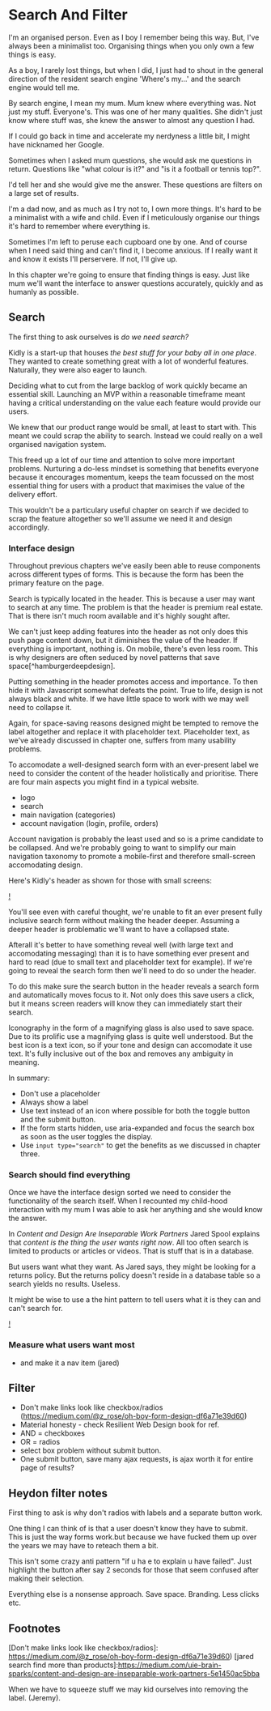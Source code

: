 # Search And Filter

I'm an organised person. Even as I boy I remember being this way. But, I've always been a minimalist too. Organising things when you only own a few things is easy.

As a boy, I rarely lost things, but when I did, I just had to shout in the general direction of the resident search engine 'Where's my...' and the search engine would tell me.

By search engine, I mean my mum. Mum knew where everything was. Not just my stuff. Everyone's. This was one of her many qualities. She didn't just know where stuff was, she knew the answer to almost any question I had.

If I could go back in time and accelerate my nerdyness a little bit, I might have nicknamed her Google.

Sometimes when I asked mum questions, she would ask me questions in return. Questions like "what colour is it?" and "is it a football or tennis top?".

I'd tell her and she would give me the answer. These questions are filters on a large set of results.

I'm a dad now, and as much as I try not to, I own more things. It's hard to be a minimalist with a wife and child. Even if I meticulously organise our things it's hard to remember where everything is.

Sometimes I'm left to peruse each cupboard one by one. And of course when I need said thing and can't find it, I become anxious. If I really want it and know it exists I'll perservere. If not, I'll give up.

In this chapter we're going to ensure that finding things is easy. Just like mum we'll want the interface to answer questions accurately, quickly and as humanly as possible.

## Search

The first thing to ask ourselves is *do we need search?*

Kidly is a start-up that houses *the best stuff for your baby all in one place*. They wanted to create something great with a lot of wonderful features. Naturally, they were also eager to launch.

Deciding what to cut from the large backlog of work quickly became an essential skill. Launching an MVP within a reasonable timeframe meant having a critical understanding on the value each feature would provide our users.

We knew that our product range would be small, at least to start with. This meant we could scrap the ability to search. Instead we could really on a well organised navigation system.

This freed up a lot of our time and attention to solve more important problems. Nurturing a do-less mindset is something that benefits everyone because it encourages momentum, keeps the team focussed on the most essential thing for users with a product that maximises the value of the delivery effort.

This wouldn't be a particulary useful chapter on search if we decided to scrap the feature altogether so we'll assume we need it and design accordingly.

### Interface design

Throughout previous chapters we've easily been able to reuse components across different types of forms. This is because the form has been the primary feature on the page.

Search is typically located in the header. This is because a user may want to search at any time. The problem is that the header is premium real estate. That is there isn't much room available and it's highly sought after. 

We can't just keep adding features into the header as not only does this push  page content down, but it diminishes the value of the header. If everything is important, nothing is. On mobile, there's even less room. This is why designers are often seduced by novel patterns that save space[^hamburgerdeepdesign]. 

Putting something in the header promotes access and importance. To then hide it with Javascript somewhat defeats the point. True to life, design is not always black and white. If we have little space to work with we may well need to collapse it.

Again, for space-saving reasons designed might be tempted to remove the label altogether and replace it with placeholder text. Placeholder text, as we've already discussed in chapter one, suffers from many usability problems.

To accomodate a well-designed search form with an ever-present label we need to consider the content of the header holistically and prioritise. There are four main aspects you might find in a typical website.

- logo
- search
- main navigation (categories)
- account navigation (login, profile, orders)

Account navigation is probably the least used and so is a prime candidate to be collapsed. And we're probably going to want to simplify our main navigation taxonomy to promote a mobile-first and therefore small-screen accomodating design.

Here's Kidly's header as shown for those with small screens:

[!]()

You'll see even with careful thought, we're unable to fit an ever present fully inclusive search form without making the header deeper. Assuming a deeper header is problematic we'll want to have a collapsed state.

Afterall it's better to have something reveal well (with large text and accomodating messaging) than it is to have something ever present and hard to read (due to small text and placeholder text for example). If we're going to reveal the search form then we'll need to do so under the header.

To do this make sure the search button in the header reveals a search form and automatically moves focus to it. Not only does this save users a click, but it means screen readers will know they can immediately start their search.

Iconography in the form of a magnifying glass is also used to save space. Due to its prolific use a magnifying glass is quite well understood. But the best icon is a text icon, so if your tone and design can accomodate it use text. It's fully inclusive out of the box and removes any ambiguity in meaning.

In summary:

- Don't use a placeholder
- Always show a label
- Use text instead of an icon where possible for both the toggle button and the submit button.
- If the form starts hidden, use aria-expanded and focus the search box as soon as the user toggles the display.
- Use `input type="search"` to get the benefits as we discussed in chapter three.

### Search should find everything

Once we have the interface design sorted we need to consider the functionality of the search itself. When I recounted my child-hood interaction with my mum I was able to ask her anything and she would know the answer.

In *Content and Design Are Inseparable Work Partners* Jared Spool explains that *content is the thing the user wants right now*. All too often search is limited to products or articles or videos. That is stuff that is in a database.

But users want what they want. As Jared says, they might be looking for a returns policy. But the returns policy doesn't reside in a database table so a search yields no results. Useless.

It might be wise to use a the hint pattern to tell users what it is they can and can't search for.

[!]()

### Measure what users want most

- and make it a nav item (jared)

## Filter

- Don't make links look like checkbox/radios (https://medium.com/@z_rose/oh-boy-form-design-df6a71e39d60)
- Material honesty - check Resilient Web Design book for ref.
- AND = checkboxes
- OR = radios
- select box problem without submit button.
- One submit button, save many ajax requests, is ajax worth it for entire page of results?

## Heydon filter notes

First thing to ask is why don't radios with labels and a separate button work.

One thing I can think of is that a user doesn't know they have to submit.  This is just the way forms work.but because we have fucked them up over the years we may have to reteach them a bit.

This isn't some crazy anti pattern "if u ha e to explain u have failed". Just highlight the button after say 2 seconds for those that seem confused after making their selection.

Everything else is a nonsense approach. Save space. Branding. Less clicks etc.

## Footnotes

[Facet search]: https://articles.uie.com/faceted_search/
[Don't make links look like checkbox/radios]: https://medium.com/@z_rose/oh-boy-form-design-df6a71e39d60)
[jared search find more than products]:https://medium.com/uie-brain-sparks/content-and-design-are-inseparable-work-partners-5e1450ac5bba

When we have to squeeze stuff we may kid ourselves into removing the label. (Jeremy).
